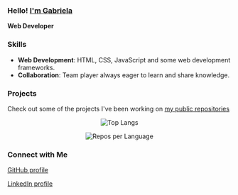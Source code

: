 ### Hello! [I'm Gabriela](https://github.com/gabimin)
 

**Web Developer** 


### Skills 

- **Web Development**: HTML, CSS, JavaScript and some web development frameworks.
- **Collaboration**: Team player always eager to learn and share knowledge.


### Projects

Check out some of the projects I've been working on [my public repositories](https://github.com/gabimin?tab=repositories&q=&type=public&language=&sort=)  


<p align="center">
  <img src="https://github-readme-stats.vercel.app/api/top-langs/?username=gabimin&layout=compact&theme=radical" alt="Top Langs" />
</p>

<p align="center">
  <img src="http://github-profile-summary-cards.vercel.app/api/cards/repos-per-language?username=gabimin&theme=transparent&exclude=html,CSS,Jupyter%20Notebook" alt="Repos per Language" />
</p>


### Connect with Me

[GitHub profile](https://github.com/gabimin)

[LinkedIn profile](https://www.linkedin.com/in/gabimin/)
